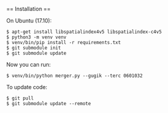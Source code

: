 == Installation ==

On Ubuntu (17.10):

```commandline
$ apt-get install libspatialindex4v5 libspatialindex-c4v5
$ python3 -m venv venv
$ venv/bin/pip install -r requirements.txt
$ git submodule init
$ git submodule update
```

Now you can run:
```commandline
$ venv/bin/python merger.py --gugik --terc 0601032
```

To update code:
```commandline
$ git pull
$ git submodule update --remote
```

